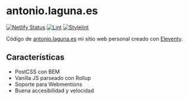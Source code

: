# antonio.laguna.es

[![Netlify Status](https://api.netlify.com/api/v1/badges/3b3c76cd-a937-4fd2-ac1b-c8be736a893d/deploy-status)](https://app.netlify.com/sites/antonio-laguna-blog/deploys)
[![Lint](https://github.com/LagunasPris/antonio-laguna/actions/workflows/lint.yml/badge.svg)](https://github.com/LagunasPris/antonio-laguna/actions/workflows/lint.yml)
[![Stylelint](https://github.com/LagunasPris/antonio-laguna/actions/workflows/stylelint.yml/badge.svg)](https://github.com/LagunasPris/antonio-laguna/actions/workflows/stylelint.yml)

Código de [antonio.laguna.es](https://antonio.laguna.es) mi sitio web personal creado con [Eleventy](https://www.11ty.dev).

## Características

* PostCSS con BEM
* Vanilla JS parseado con Rollup
* Soporte para Webmentions
* Buena accesibilidad y velocidad
